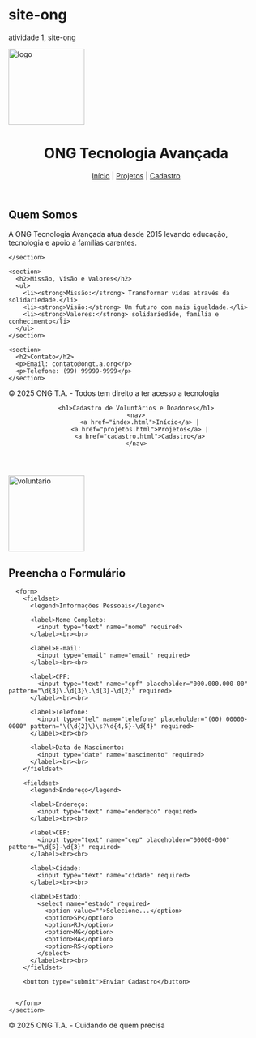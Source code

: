 # site-ong
atividade 1, site-ong
<!DOCTYPE html>
<html lang="pt-BR">
<head>
  <meta charset="UTF-8">
  <meta name="viewport" content="width=device-width, initial-scale=1.0">
  <img src="imagem/logo da ong.png" alt="logo" width="150">
  <title>ONG T.A. - Página Inicial</title>
</head>
<body>
  <header>
    <h1>ONG Tecnologia Avançada</h1>
    <nav>
      <a href="index.html">Início</a> |
      <a href="projetos.html">Projetos</a> |
      <a href="cadastro.html">Cadastro</a>
    </nav>
  </header>

  <main>
    <section>
      <h2>Quem Somos</h2>
      <p>A ONG Tecnologia Avançada atua desde 2015 levando educação, tecnologia e apoio a famílias carentes.</p>
      
    </section>

    <section>
      <h2>Missão, Visão e Valores</h2>
      <ul>
        <li><strong>Missão:</strong> Transformar vidas através da solidariedade.</li>
        <li><strong>Visão:</strong> Um futuro com mais igualdade.</li>
        <li><strong>Valores:</strong> solidariedáde, família e conhecimento</li>
      </ul>
    </section>

    <section>
      <h2>Contato</h2>
      <p>Email: contato@ongt.a.org</p>
      <p>Telefone: (99) 99999-9999</p>
    </section>
  </main>

  <footer>
    <p>&copy; 2025 ONG T.A. - Todos tem direito a ter acesso a tecnologia</p>
  </footer>
</body>
</html>

<!DOCTYPE html>
<html lang="pt-BR">
<head>
  <meta charset="UTF-8">
  <meta name="viewport" content="width=device-width, initial-scale=1.0">
  <title>ONG T.A - Cadastro</title>
</head>
<body>
  <header>
  
    <h1>Cadastro de Voluntários e Doadores</h1>
    <nav>
      <a href="index.html">Início</a> |
      <a href="projetos.html">Projetos</a> |
      <a href="cadastro.html">Cadastro</a>
    </nav>
  </header>

  <main>
    <section>
      <img src="imagem/voluntario da ong.png" alt="voluntario" width="150">
      <h2>Preencha o Formulário</h2>
      
      <form>
        <fieldset>
          <legend>Informações Pessoais</legend>

          <label>Nome Completo:
            <input type="text" name="nome" required>
          </label><br><br>

          <label>E-mail:
            <input type="email" name="email" required>
          </label><br><br>

          <label>CPF:
            <input type="text" name="cpf" placeholder="000.000.000-00" pattern="\d{3}\.\d{3}\.\d{3}-\d{2}" required>
          </label><br><br>

          <label>Telefone:
            <input type="tel" name="telefone" placeholder="(00) 00000-0000" pattern="\(\d{2}\)\s?\d{4,5}-\d{4}" required>
          </label><br><br>

          <label>Data de Nascimento:
            <input type="date" name="nascimento" required>
          </label><br><br>
        </fieldset>

        <fieldset>
          <legend>Endereço</legend>

          <label>Endereço:
            <input type="text" name="endereco" required>
          </label><br><br>

          <label>CEP:
            <input type="text" name="cep" placeholder="00000-000" pattern="\d{5}-\d{3}" required>
          </label><br><br>

          <label>Cidade:
            <input type="text" name="cidade" required>
          </label><br><br>

          <label>Estado:
            <select name="estado" required>
              <option value="">Selecione...</option>
              <option>SP</option>
              <option>RJ</option>
              <option>MG</option>
              <option>BA</option>
              <option>RS</option>
            </select>
          </label><br><br>
        </fieldset>

        <button type="submit">Enviar Cadastro</button>

        
      </form>
    </section>
  </main>

  <footer>
    <p>&copy; 2025 ONG T.A. - Cuidando de quem precisa</p>
  </footer>
</body>
</html>
